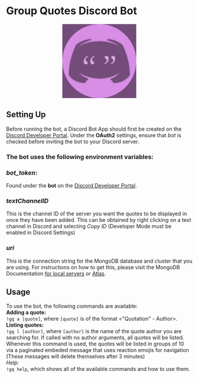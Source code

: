 # Group Quotes Discord Bot

<center><img src="img/Group Quotes Logo copy.jpg" width=200></center>

## Setting Up

Before running the bot, a Discord Bot App should first be created on the [Discord Developer Portal](https://discord.com/developers/applications "Discord Developer Portal"). Under the **OAuth2** settings, ensure that *bot* is checked before inviting the bot to your Discord server. 

### The bot uses the following environment variables:    
### *bot_token*: 
Found under the **bot** on the [Discord Developer Portal](https://discord.com/developers/applications "Discord Developer Portal").  
### *textChannelID*
This is the channel ID of the server you want the quotes to be displayed in once they have been added. This can be obtained by right clicking on a text channel in Discord and selecting *Copy ID* (Developer Mode must be enabled in Discord Settings)
### *uri*
This is the connection string for the MongoDB database and cluster that you are using. For instructions on how to get this, please visit the MongoDB Documentation [for local servers](https://docs.mongodb.com/guides/server/drivers/) or [Atlas](https://docs.mongodb.com/guides/cloud/connectionstring/).  

## Usage
To use the bot, the following commands are available:  
**Adding a quote:**  
`!gq a [quote]`, where `[quote]` is of the format <"Quotation" - Author>.  
**Listing quotes:**  
`!gq l [author]`, where `[author]` is the name of the quote author you are searching for. If called with no author arguments, all quotes will be listed. Whenever this command is used, the quotes will be listed in groups of 10 via a paginated embeded message that uses reaction emojis for navigation (These messages will delete themselves after 3 minutes)  
*Help:*  
`!gq help`, which shows all of the available commands and how to use them.  
